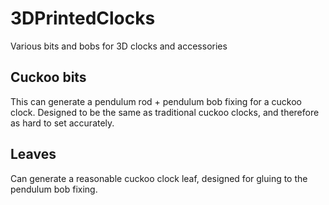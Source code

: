 # 3DPrintedClocks
Various bits and bobs for 3D clocks and accessories

## Cuckoo bits
This can generate a pendulum rod + pendulum bob fixing for a cuckoo clock. Designed to be the same as traditional cuckoo clocks, and therefore as hard to set accurately.

## Leaves
Can generate a reasonable cuckoo clock leaf, designed for gluing to the pendulum bob fixing.
